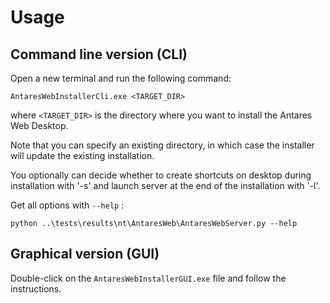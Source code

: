 # Usage

## Command line version (CLI)

Open a new terminal and run the following command:

```shell
AntaresWebInstallerCli.exe <TARGET_DIR>
```

where `<TARGET_DIR>` is the directory where you want to install the Antares Web Desktop.

Note that you can specify an existing directory, in which case the installer will update the existing installation.

You optionally can decide whether to create shortcuts on desktop during installation with '-s' and launch server at the 
end of the installation with '-l'. 

Get all options with `--help` :
```shell
python ..\tests\results\nt\AntaresWeb\AntaresWebServer.py --help
```

## Graphical version (GUI)

Double-click on the `AntaresWebInstallerGUI.exe` file and follow the instructions.
